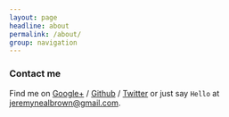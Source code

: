 ```yaml
---
layout: page
headline: about
permalink: /about/
group: navigation
---
```


### Contact me

Find me on [Google+][google] / [Github][github] / [Twitter][Twitter] or just say `Hello` at
[jeremynealbrown@gmail.com](jeremynealbrown@gmail.com).

[jekyll]: http://jekyllrb.com
[github]: https://github.com/jeremynealbrown
[google]: https://plus.google.com/+JeremyBrownFromEarth
[twitter]: https://twitter.com/jeremynealbrown
